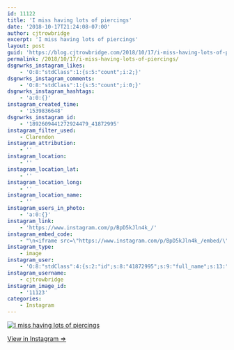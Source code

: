 ```yaml
---
id: 11122
title: 'I miss having lots of piercings'
date: '2018-10-17T21:24:08-07:00'
author: cjtrowbridge
excerpt: 'I miss having lots of piercings'
layout: post
guid: 'https://blog.cjtrowbridge.com/2018/10/17/i-miss-having-lots-of-piercings/'
permalink: /2018/10/17/i-miss-having-lots-of-piercings/
dsgnwrks_instagram_likes:
    - 'O:8:"stdClass":1:{s:5:"count";i:2;}'
dsgnwrks_instagram_comments:
    - 'O:8:"stdClass":1:{s:5:"count";i:0;}'
dsgnwrks_instagram_hashtags:
    - 'a:0:{}'
instagram_created_time:
    - '1539836648'
dsgnwrks_instagram_id:
    - '1892609441272924479_41872995'
instagram_filter_used:
    - Clarendon
instagram_attribution:
    - ''
instagram_location:
    - ''
instagram_location_lat:
    - ''
instagram_location_long:
    - ''
instagram_location_name:
    - ''
instagram_users_in_photo:
    - 'a:0:{}'
instagram_link:
    - 'https://www.instagram.com/p/BpD5kJln4k_/'
instagram_embed_code:
    - "\n<iframe src=\"https://www.instagram.com/p/BpD5kJln4k_/embed/\" width=\"612\" height=\"710\" frameborder=\"0\" scrolling=\"no\" allowtransparency=\"true\" class=\"insta-image-embed\"></iframe>\n"
instagram_type:
    - image
instagram_user:
    - 'O:8:"stdClass":4:{s:2:"id";s:8:"41872995";s:9:"full_name";s:13:"CJ Trowbridge";s:15:"profile_picture";s:141:"https://scontent.cdninstagram.com/vp/f84f0a6bdeca4ac376593587c3ce821c/5C56ED1C/t51.2885-19/s150x150/13724650_1188772791164794_142557231_a.jpg";s:8:"username";s:12:"cjtrowbridge";}'
instagram_username:
    - cjtrowbridge
instagram_image_id:
    - '11123'
categories:
    - Instagram
---
```


[![I miss having lots of piercings](https://blog.cjtrowbridge.com/wp-content/uploads/2018/10/1539836648-1-1.jpg)](https://www.instagram.com/p/BpD5kJln4k_/)

[View in Instagram ⇒](https://www.instagram.com/p/BpD5kJln4k_/)